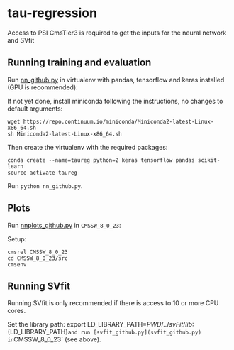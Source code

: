 # tau-regression


Access to PSI CmsTier3 is required to get the inputs for the neural network and SVfit

## Running training and evaluation

Run [nn_github.py](nn_github.py) in virtualenv with pandas, tensorflow and keras installed (GPU is recommended):

If not yet done, install miniconda following the instructions, no changes to default arguments:

```shell
wget https://repo.continuum.io/miniconda/Miniconda2-latest-Linux-x86_64.sh
sh Miniconda2-latest-Linux-x86_64.sh
```

Then create the virtualenv with the required packages:

```shell
conda create --name=taureg python=2 keras tensorflow pandas scikit-learn
source activate taureg
```

Run `python nn_github.py`.

## Plots

Run [nnplots_github.py](nnplots_github.py) in `CMSSW_8_0_23`:

Setup:

```shell
cmsrel CMSSW_8_0_23
cd CMSSW_8_0_23/src
cmsenv
```

## Running SVfit

Running SVfit is only recommended if there is access to 10 or more CPU cores.

Set the library path: export LD_LIBRARY_PATH=${PWD}/../svFit/lib:${LD_LIBRARY_PATH}` and
run [svfit_github.py](svfit_github.py) in `CMSSW_8_0_23` (see above).

